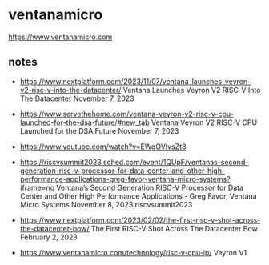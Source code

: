 # ventanamicro

https://www.ventanamicro.com

## notes

- https://www.nextplatform.com/2023/11/07/ventana-launches-veyron-v2-risc-v-into-the-datacenter/
  Ventana Launches Veyron V2 RISC-V Into The Datacenter
  November 7, 2023

- https://www.servethehome.com/ventana-veyron-v2-risc-v-cpu-launched-for-the-dsa-future/#new_tab
  Ventana Veyron V2 RISC-V CPU Launched for the DSA Future
  November 7, 2023

- https://www.youtube.com/watch?v=EWgOVIvsZt8
- https://riscvsummit2023.sched.com/event/1QUpF/ventanas-second-generation-risc-v-processor-for-data-center-and-other-high-performance-applications-greg-favor-ventana-micro-systems?iframe=no
  Ventana’s Second Generation RISC-V Processor for Data Center and Other High Performance Applications - Greg Favor, Ventana Micro Systems
  November 8, 2023
  riscvsummit2023

- https://www.nextplatform.com/2023/02/02/the-first-risc-v-shot-across-the-datacenter-bow/
  The First RISC-V Shot Across The Datacenter Bow
  February 2, 2023

- https://www.ventanamicro.com/technology/risc-v-cpu-ip/
  Veyron V1
